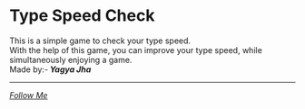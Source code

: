 # Type Speed Check
<p>
This is a simple game to check your type speed.<br>
With the help of this game, you can improve your type speed, while simultaneously enjoying a game.<br>
Made by:-<i><b> Yagya Jha </b></i>
</p>
<hr>
<p><i>
  <a href="https://github.com/Yagya-Jha"> Follow Me </a>
</i></p>
